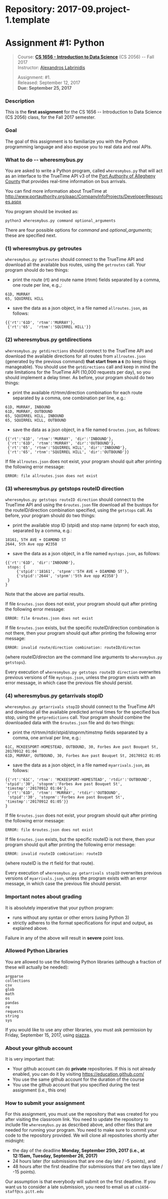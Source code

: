# Repository: 2017-09.project-1.template
# Assignment #1: Python 

> Course: **[CS 1656 - Introduction to Data Science](http://cs1656.org)** (CS 2056) -- Fall 2017    
> Instructor: [Alexandros Labrinidis](http://labrinidis.cs.pitt.edu)  
> 
> Assignment: #1.  
> Released: September 12, 2017  
> **Due:      September 25, 2017**

### Description
This is the **first assignment** for the CS 1656 -- Introduction to Data Science (CS 2056) class, for the Fall 2017 semester.

### Goal
The goal of this assignment is to familiarize you with the Python programming language and also expose you to real data and real APIs.

### What to do -- wheresmybus.py
You are asked to write a Python program, called `wheresmybus.py` that will act as an interface to the TrueTime API v3 of the [Port Authority of Allegheny County](http://www.portauthority.org/paac/) that provides real-time information on bus arrivals.

You can find more information about TrueTime at <http://www.portauthority.org/paac/CompanyInfoProjects/DeveloperResources.aspx>

You program should be invoked as:
```
python3 wheresmybus.py command optional_arguments
```
There are four possible options for _command_ and _optional_arguments_; these are specified next.

### (1) wheresmybus.py getroutes
`wheresmybus.py getroutes` should connect to the TrueTime API and download all the available bus routes, using the `getroutes` call. Your program should do two things:
* print the route (rt) and route name (rtnm) fields separated by a comma, one route per line, e.g.,:
```
61D, MURRAY
65, SQUIRREL HILL
```
* save the data as a json object, in a file named `allroutes.json`, as follows:
```
{{'rt':'61D', 'rtnm':'MURRAY'},
 {'rt':'65',  'rtnm':'SQUIRREL HILL'}}
```

### (2) wheresmybus.py getdirections
`wheresmybus.py getdirections` should connect to the TrueTime API and download the available directions for all routes from `allroutes.json` (generated by the previous command) **that start from a `6`** (to keep things manageable). You should use the `getdirections` call and keep in mind the rate limitations for the TrueTime API (10,000 requests per day), so you should implement a delay timer. As before, your program should do two things:
* print the available rt/rtnm/direction combination for each route separated by a comma, one combination per line, e.g.:
```
61D, MURRAY, INBOUND
61D, MURRAY, OUTBOUND
65, SQUIRREL HILL, INBOUND
65, SQUIRREL HILL, OUTBOUND
```
* save the data as a json object, in a file named `6routes.json`, as follows:
```
{{'rt':'61D', 'rtnm':'MURRAY', 'dir':'INBOUND'},
 {'rt':'61D', 'rtnm':'MURRAY', 'dir':'OUTBOUND'},
 {'rt':'65', 'rtnm':'SQUIRREL HILL', 'dir':'INBOUND'},
 {'rt':'65', 'rtnm':'SQUIRREL HILL', 'dir':'OUTBOUND'}}
```
If file `allroutes.json` does not exist, your program should quit after printing the following error message:
```
ERROR: file allroutes.json does not exist
```

### (3) wheresmybus.py getstops routeID direction
`wheresmybus.py getstops routeID direction` should connect to the TrueTime API and using the `6routes.json` file download all the bustops for the routeID/direction combination specified, using the `getstops` call. As before, your program should do two things:
* print the available stop ID (stpid) and stop name (stpnm) for each stop, separated by a comma, e.g.:
```
18161, 5TH AVE + DIAMOND ST
2644, 5th Ave opp #2358
```
* save the data as a json object, in a file named `mystops.json`, as follows:
```
{{'rt':'61D', 'dir':'INBOUND'},
 stops: {
     {'stpid':'18161', 'stpnm':'5TH AVE + DIAMOND ST'},
     {'stpid':'2644', 'stpnm':'5th Ave opp #2358'}
 }
}
```
Note that the above are partial results.

If file `6routes.json` does not exist, your program should quit after printing the following error message:
```
ERROR: file 6routes.json does not exist
```

If file `6routes.json` exists, but the specific routeID/direction combination is not there, then your program should quit after printing the following error message:
```
ERROR: invalid route/direction combination: routeID/directon
```
(where routeID/directon are the command line arguments to `wheresmybus.py getstops`).

Every execution of `wheresmybus.py getstops routeID direction` overwrites previous versions of file `mystops.json`, unless the program exists with an error message, in which case the previous file should persist.

### (4) wheresmybus.py getarrivals stopID
`wheresmybus.py getarrivals stopID` should connect to the TrueTime API and download all the available predicted arrival times for the specified bus stop, using the `getpredictions` call. Your program should combine the downloaded data with the `6routes.json` file and do two things:
* print the rt/rtnm/rtdir/stpid/stopnm/timstmp fields separated by a comma, one arrival per line, e.g.:
```
61C, MCKEESPORT-HOMESTEAD, OUTBOUND, 30, Forbes Ave past Bouquet St, 20170912 01:04
61D, MURRAY, OUTBOUND, 30, Forbes Ave past Bouquet St, 20170912 01:05
```
* save the data as a json object, in a file named `myarrivals.json`, as follows:
```
{{'rt':'61C', 'rtnm': 'MCKEESPORT-HOMESTEAD', 'rtdir':'OUTBOUND', 
'stpid':'30', 'stopnm':'Forbes Ave past Bouquet St', 'timstmp':'20170912 01:04'},
 {'rt':'61D', 'rtnm': 'MURRAY', 'rtdir':'OUTBOUND', 
 'stpid':'30', 'stopnm':'Forbes Ave past Bouquet St', 'timstmp':'20170912 01:05'}}
}
```

If file `6routes.json` does not exist, your program should quit after printing the following error message:
```
ERROR: file 6routes.json does not exist
```

If file `6routes.json` exists, but the specific routeID is not there, then your program should quit after printing the following error message:
```
ERROR: invalid routeID combination: routeID
```
(where routeID is the rt field for that route).

Every execution of `wheresmybus.py getarrivals stopID` overwrites previous versions of `myarrivals.json`, unless the program exists with an error message, in which case the previous file should persist.



### Important notes about grading
It is absolutely imperative that your python program:  
* runs without any syntax or other errors (using Python 3)  
* strictly adheres to the format specifications for input and output, as explained above.     

Failure in any of the above will result in **severe** point loss. 


### Allowed Python Libraries
You are allowed to use the following Python libraries (although a fraction of these will actually be needed):
```
argparse
collections
csv
glob
math 
os
pandas
re
requests
string
sys
```
If you would like to use any other libraries, you must ask permission by Friday, September 15, 2017, using [piazza](http://piazza.cs1656.org).


### About your github account
It is very important that:  
* Your github account can do **private** repositories. If this is not already enabled, you can do it by visiting <https://education.github.com/>  
* You use the same github account for the duration of the course  
* You use the github account that you specified during the test assignment (i.e., this one)  

### How to submit your assignment
For this assignment, you must use the repository that was created for you after visiting the classroom link. You need to update the repository to include file `wheresmybus.py` as described above, and other files that are needed for running your program. You need to make sure to commit your code to the repository provided. We will clone all repositories shortly after midnight:  
* the day of the deadline **Monday, September 25th, 2017 (i.e., at 12:15am, Tuesday, September 26, 2017)**  
* 24 hours later (for submissions that are one day late / -5 points), and  
* 48 hours after the first deadline (for submissions that are two days late / -15 points). 

Our assumption is that everybody will submit on the first deadline. If you want us to consider a late submission, you need to email us at `cs1656-staff@cs.pitt.edu`
